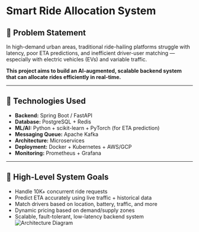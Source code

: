 # Smart Ride Allocation System

## 🚀 Problem Statement

In high-demand urban areas, traditional ride-hailing platforms struggle with latency, poor ETA predictions, and inefficient driver-user matching — especially with electric vehicles (EVs) and variable traffic.

**This project aims to build an AI-augmented, scalable backend system that can allocate rides efficiently in real-time.**

---

## 🧰 Technologies Used

- **Backend:** Spring Boot / FastAPI
- **Database:** PostgreSQL + Redis
- **ML/AI:** Python + scikit-learn + PyTorch (for ETA prediction)
- **Messaging Queue:** Apache Kafka
- **Architecture:** Microservices
- **Deployment:** Docker + Kubernetes + AWS/GCP
- **Monitoring:** Prometheus + Grafana

---

## 🎯 High-Level System Goals

- Handle 10K+ concurrent ride requests
- Predict ETA accurately using live traffic + historical data
- Match drivers based on location, battery, traffic, and more
- Dynamic pricing based on demand/supply zones
- Scalable, fault-tolerant, low-latency backend system
![Architecture Diagram](./architecture.png)
